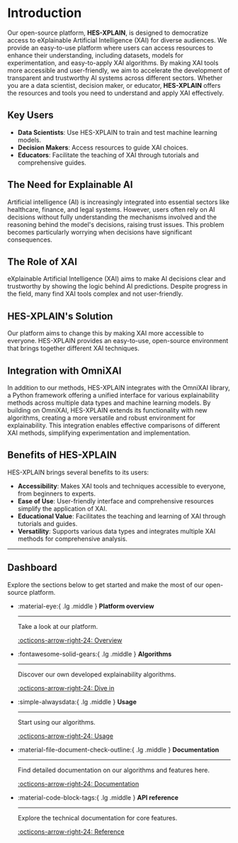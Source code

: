 # Introduction

Our open-source platform, **HES-XPLAIN**, is designed to democratize access to eXplainable Artificial Intelligence (XAI) for diverse audiences. We provide an easy-to-use platform where users can access resources to enhance their understanding, including datasets, models for experimentation, and easy-to-apply XAI algorithms. By making XAI tools more accessible and user-friendly, we aim to accelerate the development of transparent and trustworthy AI systems across different sectors. Whether you are a data scientist, decision maker, or educator, **HES-XPLAIN** offers the resources and tools you need to understand and apply XAI effectively.

## Key Users

- **Data Scientists**: Use HES-XPLAIN to train and test machine learning models.
- **Decision Makers**: Access resources to guide XAI choices.
- **Educators**: Facilitate the teaching of XAI through tutorials and comprehensive guides.

## The Need for Explainable AI

Artificial intelligence (AI) is increasingly integrated into essential sectors like healthcare, finance, and legal systems. However, users often rely on AI decisions without fully understanding the mechanisms involved and the reasoning behind the model's decisions, raising trust issues. This problem becomes particularly worrying when decisions have significant consequences.

## The Role of XAI

eXplainable Artificial Intelligence (XAI) aims to make AI decisions clear and trustworthy by showing the logic behind AI predictions. Despite progress in the field, many find XAI tools complex and not user-friendly.

## HES-XPLAIN's Solution

Our platform aims to change this by making XAI more accessible to everyone. HES-XPLAIN provides an easy-to-use, open-source environment that brings together different XAI techniques.

## Integration with OmniXAI

In addition to our methods, HES-XPLAIN integrates with the OmniXAI library, a Python framework offering a unified interface for various explainability methods across multiple data types and machine learning models. By building on OmniXAI, HES-XPLAIN extends its functionality with new algorithms, creating a more versatile and robust environment for explainability. This integration enables effective comparisons of different XAI methods, simplifying experimentation and implementation.

## Benefits of HES-XPLAIN

HES-XPLAIN brings several benefits to its users:

- **Accessibility**: Makes XAI tools and techniques accessible to everyone, from beginners to experts.
- **Ease of Use**: User-friendly interface and comprehensive resources simplify the application of XAI.
- **Educational Value**: Facilitates the teaching and learning of XAI through tutorials and guides.
- **Versatility**: Supports various data types and integrates multiple XAI methods for comprehensive analysis.

---

## Dashboard
Explore the sections below to get started and make the most of our open-source platform.
<div class="grid cards" markdown>

-   :material-eye:{ .lg .middle } **Platform overview**

    ---

    Take a look at our platform.

    [:octicons-arrow-right-24: Overview](overview.md)

-   :fontawesome-solid-gears:{ .lg .middle } **Algorithms**

    ---

    Discover our own developed explainability algorithms.

    [:octicons-arrow-right-24: Dive in](algos.md)

-   :simple-alwaysdata:{ .lg .middle } **Usage**

    ---

    Start using our algorithms.

    [:octicons-arrow-right-24: Usage](usage.md)

-   :material-file-document-check-outline:{ .lg .middle } **Documentation**

    ---

    Find detailed documentation on our algorithms and features here.

    [:octicons-arrow-right-24: Documentation](../documentation/overview.md)

-   :material-code-block-tags:{ .lg .middle } **API reference**

    ---

    Explore the technical documentation for core features.

    [:octicons-arrow-right-24: Reference](../reference.md)